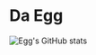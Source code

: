 # Da Egg

![Egg's GitHub stats](https://github-readme-stats.vercel.app/api?username=dabigegg&count_private=true&show_icons=true&theme=yeblu&hide=contribs,prs)
